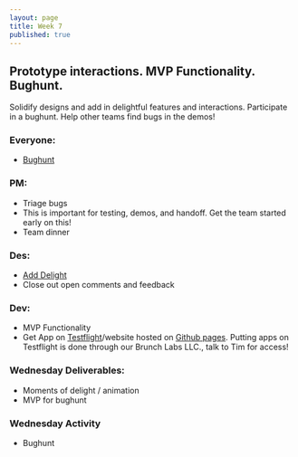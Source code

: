 ```yaml
---
layout: page
title: Week 7
published: true
---
```



## Prototype interactions. MVP Functionality. Bughunt.

Solidify designs and add in delightful features and interactions. Participate in a bughunt. Help other teams find bugs in the demos!


### Everyone:
*   [Bughunt](bughunt.md)


### PM:
*   Triage bugs
  * This is important for testing, demos, and handoff. Get the team started early on this!
*   Team dinner


### Des:
*   [Add Delight](add-delight.md)
*   Close out open comments and feedback


### Dev:
* MVP Functionality
* Get App on [Testflight](https://medium.com/@dmathewwws/steps-to-put-your-app-on-testflight-and-then-the-ios-app-store-10a7996411b1)/website hosted on [Github pages](https://pages.github.com/). Putting apps on Testflight is done through our Brunch Labs LLC., talk to Tim for access!


### Wednesday Deliverables:
  * Moments of delight / animation
  * MVP for bughunt


### Wednesday Activity
* Bughunt
